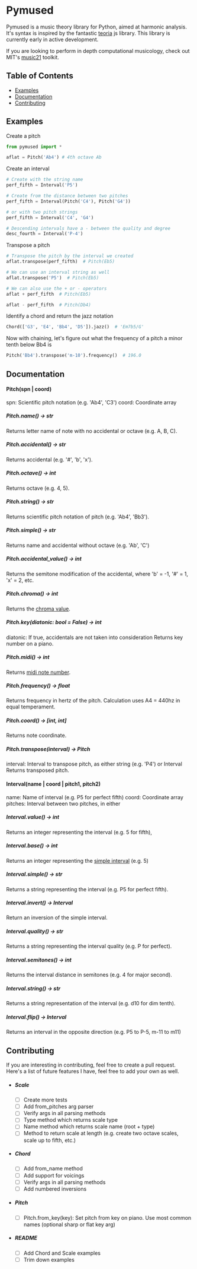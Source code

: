 # **Pymused**

Pymused is a music theory library for Python, aimed at harmonic analysis. It's syntax is inspired by the fantastic [teoria](https://github.com/saebekassebil/teoria) js library.  This library is currently early in active development.

If you are looking to perform in depth computational musicology, check out MIT's [music21](https://github.com/cuthbertLab/music21) toolkit.

## Table of Contents

- [Examples](#examples)
- [Documentation](#documentation)
- [Contributing](#contributing)

## Examples
Create a pitch

```python
from pymused import *

aflat = Pitch('Ab4') # 4th octave Ab
```

Create an interval

```python
# Create with the string name
perf_fifth = Interval('P5')

# Create from the distance between two pitches
perf_fifth = Interval(Pitch('C4'), Pitch('G4'))

# or with two pitch strings
perf_fifth = Interval('C4', 'G4')

# Descending intervals have a - between the quality and degree
desc_fourth = Interval('P-4')
```

Transpose a pitch

```python
# Transpose the pitch by the interval we created
aflat.transpose(perf_fifth)  # Pitch(Eb5)

# We can use an interval string as well
aflat.transpose('P5')  # Pitch(Eb5)

# We can also use the + or - operators
aflat + perf_fifth  # Pitch(Eb5)

aflat - perf_fifth  # Pitch(Db4)
```

Identify a chord and return the jazz notation

```python
Chord(['G3', 'E4', 'Bb4', 'D5']).jazz()  # 'Em7b5/G'
```

Now with chaining, let's figure out what the frequency of a pitch a minor tenth below Bb4 is

```python
Pitch('Bb4').transpose('m-10').frequency()  # 196.0
```

## Documentation
#### Pitch(spn | coord)
spn: Scientific pitch notation (e.g. 'Ab4', 'C3')
coord: Coordinate array

##### Pitch.name() -> str
Returns letter name of note with no accidental or octave (e.g. A, B, C).

##### Pitch.accidental() -> str
Returns accidental (e.g. '#', 'b', 'x').

##### Pitch.octave() -> int
Returns octave (e.g. 4, 5).

##### Pitch.string() -> str
Returns scientific pitch notation of pitch (e.g. 'Ab4', 'Bb3').

##### Pitch.simple() -> str
Returns name and accidental without octave (e.g. 'Ab', 'C')

##### Pitch.accidental_value() -> int
Returns the semitone modification of the accidental, where 'b' = -1, '#' = 1, 'x' = 2, etc.

##### Pitch.chroma() -> int
Returns the [chroma value](https://en.wikipedia.org/wiki/Chroma_feature).

##### Pitch.key(diatonic: bool = False) -> int
diatonic: If true, accidentals are not taken into consideration
Returns key number on a piano.

##### Pitch.midi() -> int
Returns [midi note number](https://www.inspiredacoustics.com/en/MIDI_note_numbers_and_center_frequencies).

##### Pitch.frequency() -> float
Returns frequency in hertz of the pitch. Calculation uses A4 = 440hz in equal temperament.

##### Pitch.coord() -> [int, int]
Returns note coordinate.

##### Pitch.transpose(interval) -> Pitch
interval: Interval to transpose pitch, as either string (e.g. 'P4') or Interval
Returns transposed pitch.

#### Interval(name | coord | pitch1, pitch2)
name: Name of interval (e.g. P5 for perfect fifth)
coord: Coordinate array
pitches: Interval between two pitches, in either 

##### Interval.value() -> int
Returns an integer representing the interval (e.g. 5 for fifth),

##### Interval.base() -> int
Returns an integer representing the [simple interval](https://en.wikipedia.org/wiki/Interval_(music)#Simple_and_compound) (e.g. 5)

##### Interval.simple() -> str
Returns a string representing the interval (e.g. P5 for perfect fifth).

##### Interval.invert() -> Interval
Return an inversion of the simple interval.

##### Interval.quality() -> str
Returns a string representing the interval quality (e.g. P for perfect).

##### Interval.semitones() -> int
Returns the interval distance in semitones (e.g. 4 for major second).

##### Interval.string() -> str
Returns a string representation of the interval (e.g. d10 for dim tenth).

##### Interval.flip() -> Interval

Returns an interval in the opposite direction (e.g. P5 to P-5, m-11 to m11)

## Contributing
If you are interesting in contributing, feel free to create a pull request.
Here's a list of future features I have, feel free to add your own as well.

- ##### Scale
  - [ ] Create more tests
  - [ ] Add from_pitches arg parser
  - [ ] Verify args in all parsing methods
  - [ ] Type method which returns scale type
  - [ ] Name method which returns scale name (root + type)
  - [ ] Method to return scale at length (e.g. create two octave scales, scale up to fifth, etc.)
  
- ##### Chord
  - [ ] Add from_name method
  - [ ] Add support for voicings
  - [ ] Verify args in all parsing methods
  - [ ] Add numbered inversions

- ##### Pitch
  - [ ] Pitch.from_key(key): Set pitch from key on piano. Use most common names (optional sharp or flat key arg)
  
- ##### README
  - [ ] Add Chord and Scale examples
  - [ ] Trim down examples

